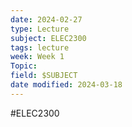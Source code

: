 ```yaml
---
date: 2024-02-27
type: Lecture
subject: ELEC2300
tags: lecture
week: Week 1
Topic: 
field: $SUBJECT
date modified: 2024-03-18
---
```


#ELEC2300


